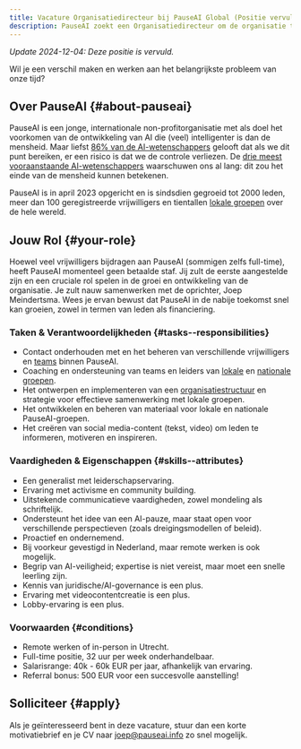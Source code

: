 ```yaml
---
title: Vacature Organisatiedirecteur bij PauseAI Global (Positie vervuld)
description: PauseAI zoekt een Organisatiedirecteur om de organisatie te helpen beheren en lokale groepen te ondersteunen.
---
```

<!-- einde van frontmatter metadata, streepjes hierboven moeten blijven -->

_Update 2024-12-04: Deze positie is vervuld._

Wil je een verschil maken en werken aan het belangrijkste probleem van onze tijd?

## Over PauseAI {#about-pauseai}

PauseAI is een jonge, internationale non-profitorganisatie met als doel het voorkomen van de ontwikkeling van AI die (veel) intelligenter is dan de mensheid.
Maar liefst [86% van de AI-wetenschappers](https://wiki.aiimpacts.org/ai_timelines/predictions_of_human-level_ai_timelines/ai_timeline_surveys/2023_expert_survey_on_progress_in_ai) gelooft dat als we dit punt bereiken, er een risico is dat we de controle verliezen.
De [drie meest vooraanstaande AI-wetenschappers](https://twitter.com/PauseAI/status/1734641804245455017) waarschuwen ons al lang: dit zou het einde van de mensheid kunnen betekenen.

PauseAI is in april 2023 opgericht en is sindsdien gegroeid tot 2000 leden, meer dan 100 geregistreerde vrijwilligers en tientallen [lokale groepen](/communities) over de hele wereld.

## Jouw Rol {#your-role}

Hoewel veel vrijwilligers bijdragen aan PauseAI (sommigen zelfs full-time), heeft PauseAI momenteel geen betaalde staf.
Jij zult de eerste aangestelde zijn en een cruciale rol spelen in de groei en ontwikkeling van de organisatie.
Je zult nauw samenwerken met de oprichter, Joep Meindertsma.
Wees je ervan bewust dat PauseAI in de nabije toekomst snel kan groeien, zowel in termen van leden als financiering.

### Taken & Verantwoordelijkheden {#tasks--responsibilities}

- Contact onderhouden met en het beheren van verschillende vrijwilligers en [teams](/teams) binnen PauseAI.
- Coaching en ondersteuning van teams en leiders van [lokale](/communities) en [nationale groepen](/national-groups).
- Het ontwerpen en implementeren van een [organisatiestructuur](/organization) en strategie voor effectieve samenwerking met lokale groepen.
- Het ontwikkelen en beheren van materiaal voor lokale en nationale PauseAI-groepen.
- Het creëren van social media-content (tekst, video) om leden te informeren, motiveren en inspireren.

### Vaardigheden & Eigenschappen {#skills--attributes}

- Een generalist met leiderschapservaring.
- Ervaring met activisme en community building.
- Uitstekende communicatieve vaardigheden, zowel mondeling als schriftelijk.
- Ondersteunt het idee van een AI-pauze, maar staat open voor verschillende perspectieven (zoals dreigingsmodellen of beleid).
- Proactief en ondernemend.
- Bij voorkeur gevestigd in Nederland, maar remote werken is ook mogelijk.
- Begrip van AI-veiligheid; expertise is niet vereist, maar moet een snelle leerling zijn.
- Kennis van juridische/AI-governance is een plus.
- Ervaring met videocontentcreatie is een plus.
- Lobby-ervaring is een plus.

### Voorwaarden {#conditions}

- Remote werken of in-person in Utrecht.
- Full-time positie, 32 uur per week onderhandelbaar.
- Salarisrange: 40k - 60k EUR per jaar, afhankelijk van ervaring.
- Referral bonus: 500 EUR voor een succesvolle aanstelling!

## Solliciteer {#apply}

Als je geïnteresseerd bent in deze vacature, stuur dan een korte motivatiebrief en je CV naar [joep@pauseai.info](mailto:joep@pauseai.info) zo snel mogelijk.